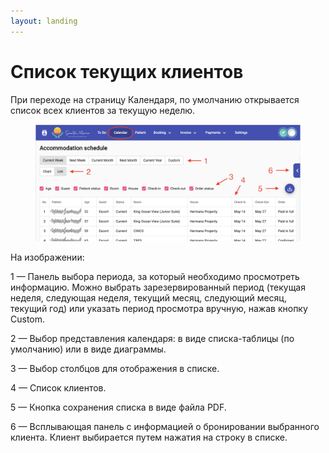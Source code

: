 ```yaml
---
layout: landing
---
```


# Список текущих клиентов

При переходе  на страницу Календаря, по умолчанию открывается список всех клиентов за текущую неделю.

<figure><img src="../../../.gitbook/assets/Screenshot 2023-05-23 at 20.49.16 (1).png" alt=""><figcaption></figcaption></figure>

На изображении:

1 — Панель выбора периода, за который необходимо просмотреть информацию. Можно выбрать зарезервированный период (текущая неделя, следующая неделя, текущий месяц, следующий месяц, текущий год) или указать период просмотра вручную, нажав кнопку Custom.

2 — Выбор представления календаря: в виде списка-таблицы (по умолчанию) или в виде диаграммы.&#x20;

3 — Выбор столбцов для отображения в списке.

4 — Список клиентов.

5 — Кнопка сохранения списка в виде файла PDF.

6 — Всплывающая панель с информацией о бронировании выбранного клиента. Клиент выбирается путем нажатия на строку в списке.&#x20;

